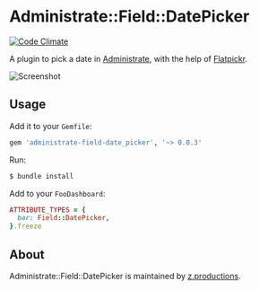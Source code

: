 # Administrate::Field::DatePicker

[![Code Climate](https://codeclimate.com/github/z-productions/administrate-field-date_picker/badges/gpa.svg)](https://codeclimate.com/github/z-productions/administrate-field-date_picker)

A plugin to pick a date in [Administrate], with the help of [Flatpickr].

![Screenshot](https://raw.githubusercontent.com/z-productions/administrate-field-date_picker/master/screenshot.png)

## Usage

Add it to your `Gemfile`:

```ruby
gem 'administrate-field-date_picker', '~> 0.0.3'
```

Run:

```bash
$ bundle install
```

Add to your `FooDashboard`:

```ruby
ATTRIBUTE_TYPES = {
  bar: Field::DatePicker,
}.freeze
```

## About

Administrate::Field::DatePicker is maintained by [z.productions].


[Flatpickr]: https://github.com/chmln/flatpickr
[Administrate]: https://github.com/thoughtbot/administrate
[z.productions]: https://www.z.productions/
